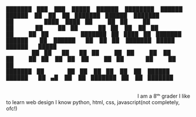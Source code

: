███████ ███    ███  █████  ██████  ████████     ██████   ██████  ██        ██   ██ ███████ ██████  ███████ 
██      ████  ████ ██   ██ ██   ██    ██        ██   ██ ██    ██ ██        ██   ██ ██      ██   ██ ██      
███████ ██ ████ ██ ███████ ██████     ██        ██████  ██    ██ ██        ███████ █████   ██████  █████   
     ██ ██  ██  ██ ██   ██ ██   ██    ██        ██   ██ ██    ██ ██        ██   ██ ██      ██   ██ ██      
███████ ██      ██ ██   ██ ██   ██    ██        ██████   ██████  ██ ▄█     ██   ██ ███████ ██   ██ ███████ 
                                                                                                           
I am a 8ᵗʰ grader
I like to learn web design
I know python, html, css, javascript(not completely, ofc!)
